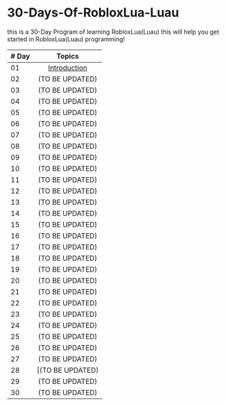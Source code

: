 # 30-Days-Of-RobloxLua-Luau
this is a 30-Day Program of learning RobloxLua(Luau) this will help you get started in RobloxLua(Luau) programming!

| # Day |                                                                       Topics                                                                        |
| ----- | :-------------------------------------------------------------------------------------------------------------------------------------------------: |
| 01    |                                                             [Introduction](./readMe.md)                                                             |
| 02    |                                            (TO BE UPDATED)                                               |
| 03    |                          (TO BE UPDATED)                            |
| 04    |                                           (TO BE UPDATED)                                        |
| 05    |                                               (TO BE UPDATED)                                                 |
| 06    |                                                     (TO BE UPDATED)                                                  |
| 07    |                                               (TO BE UPDATED)                                          |
| 08    |                                                   (TO BE UPDATED)                                                 |
| 09    |                           (TO BE UPDATED)                      |
| 10    |                                      (TO BE UPDATED)                                       |
| 11    |                    (TO BE UPDATED)                |
| 12    |                               (TO BE UPDATED)                |
| 13    |                            (TO BE UPDATED)                           |
| 14    |                                        (TO BE UPDATED)                                        |
| 15    |                                                  (TO BE UPDATED)                                                |
| 16    |                                                     (TO BE UPDATED)                                                  |
| 17    |                                            (TO BE UPDATED)                                           |
| 18    |                                                (TO BE UPDATED)                                          |
| 19    |                                                 (TO BE UPDATED)                                                |
| 20    |                                  (TO BE UPDATED)                                   |
| 21    |                                                       (TO BE UPDATED)                                                |
| 22    |                            (TO BE UPDATED)                            |
| 23    |                                       (TO BE UPDATED)                                |
| 24    |                            (TO BE UPDATED)                              |
| 25    | (TO BE UPDATED)                |
| 26    | (TO BE UPDATED)                     |
| 27    |                             (TO BE UPDATED)                           |
| 28    |                          [(TO BE UPDATED)                         |
| 29    |              (TO BE UPDATED)           |
| 30    |                                    (TO BE UPDATED)                                   |
